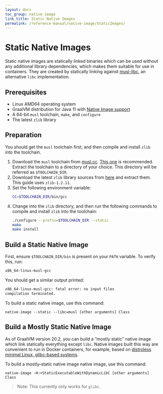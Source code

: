 ```yaml
---
layout: docs
toc_group: native-image
link_title: Static Native Images
permalink: /reference-manual/native-image/StaticImages/
---
```

# Static Native Images

Static native images are statically linked binaries which can be used without any additional library dependencies, which makes them suitable for use in containers.
They are created by statically linking against [musl-libc](https://musl.libc.org/), an alternative `libc` implementation.

<!-- Note: Currently, you can build static native images on Linux AMD64 on Java 11 only. -->

## Prerequisites

- Linux AMD64 operating system
- GraalVM distribution for Java 11 with [Native Image support](README.md#install-native-image)
- A 64-bit `musl` toolchain, `make`, and `configure`
- The latest `zlib` library

## Preparation

You should get the `musl` toolchain first, and then compile and install `zlib` into the toolchain.

1. Download the `musl` toolchain from [musl.cc](musl.cc). [This one](http://musl.cc/x86_64-linux-musl-native.tgz) is recommended. Extract the toolchain to a directory of your choice. This directory will be referred as `$TOOLCHAIN_DIR`.
2. Download the latest `zlib` library sources from [here](https://zlib.net/) and extract them. This guide uses `zlib-1.2.11`.
3. Set the following environment variable:
    ```bash
    CC=$TOOLCHAIN_DIR/bin/gcc
    ```
4. Change into the `zlib` directory, and then run the following commands to compile and install `zlib` into the toolchain:
    ```bash
    ./configure --prefix=$TOOLCHAIN_DIR --static
    make
    make install
    ```

## Build a Static Native Image

First, ensure `$TOOLCHAIN_DIR/bin` is present on your `PATH` variable.
To verify this, run:

```bash
x86_64-linux-musl-gcc
```
You should get a similar output printed:
```bash
x86_64-linux-musl-gcc: fatal error: no input files
compilation terminated.
```

To build a static native image, use this command:
```shell
native-image --static --libc=musl [other arguments] Class
```

## Build a Mostly Static Native Image

As of GraalVM version 20.2, you can build a “mostly static” native image which link statically everything except `libc`.
Native images built this way are convenient to run in Docker containers, for example, based on
[distroless minimal Linux, glibc-based systems](https://github.com/GoogleContainerTools/distroless/blob/master/base/README.md).

To build a mostly-static native image native image, use this command:
```shell
native-image -H:+StaticExecutableWithDynamicLibC [other arguments] Class
```

> Note: This currently only works for `glibc`.
